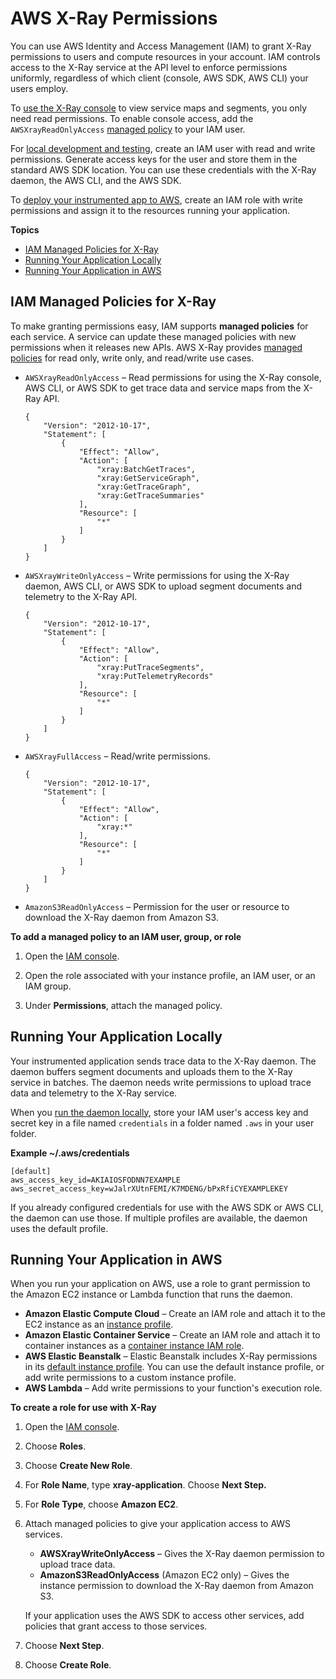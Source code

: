 # AWS X\-Ray Permissions<a name="xray-permissions"></a>

You can use AWS Identity and Access Management \(IAM\) to grant X\-Ray permissions to users and compute resources in your account\. IAM controls access to the X\-Ray service at the API level to enforce permissions uniformly, regardless of which client \(console, AWS SDK, AWS CLI\) your users employ\.

To [use the X\-Ray console](xray-console.md) to view service maps and segments, you only need read permissions\. To enable console access, add the `AWSXrayReadOnlyAccess` [managed policy](#xray-permissions-managedpolicies) to your IAM user\.

For [local development and testing](#xray-permissions-local), create an IAM user with read and write permissions\. Generate access keys for the user and store them in the standard AWS SDK location\. You can use these credentials with the X\-Ray daemon, the AWS CLI, and the AWS SDK\.

To [deploy your instrumented app to AWS](#xray-permissions-aws), create an IAM role with write permissions and assign it to the resources running your application\.

**Topics**
+ [IAM Managed Policies for X\-Ray](#xray-permissions-managedpolicies)
+ [Running Your Application Locally](#xray-permissions-local)
+ [Running Your Application in AWS](#xray-permissions-aws)

## IAM Managed Policies for X\-Ray<a name="xray-permissions-managedpolicies"></a>

To make granting permissions easy, IAM supports **managed policies** for each service\. A service can update these managed policies with new permissions when it releases new APIs\. AWS X\-Ray provides [managed policies](#xray-permissions-managedpolicies) for read only, write only, and read/write use cases\.
+ `AWSXrayReadOnlyAccess` – Read permissions for using the X\-Ray console, AWS CLI, or AWS SDK to get trace data and service maps from the X\-Ray API\.

  ```
  {
      "Version": "2012-10-17",
      "Statement": [
          {
              "Effect": "Allow",
              "Action": [
                  "xray:BatchGetTraces",
                  "xray:GetServiceGraph",
                  "xray:GetTraceGraph",
                  "xray:GetTraceSummaries"
              ],
              "Resource": [
                  "*"
              ]
          }
      ]
  }
  ```
+ `AWSXrayWriteOnlyAccess` – Write permissions for using the X\-Ray daemon, AWS CLI, or AWS SDK to upload segment documents and telemetry to the X\-Ray API\.

  ```
  {
      "Version": "2012-10-17",
      "Statement": [
          {
              "Effect": "Allow",
              "Action": [
                  "xray:PutTraceSegments",
                  "xray:PutTelemetryRecords"
              ],
              "Resource": [
                  "*"
              ]
          }
      ]
  }
  ```
+ `AWSXrayFullAccess` – Read/write permissions\.

  ```
  {
      "Version": "2012-10-17",
      "Statement": [
          {
              "Effect": "Allow",
              "Action": [
                  "xray:*"
              ],
              "Resource": [
                  "*"
              ]
          }
      ]
  }
  ```
+ `AmazonS3ReadOnlyAccess` – Permission for the user or resource to download the X\-Ray daemon from Amazon S3\.

**To add a managed policy to an IAM user, group, or role**

1. Open the [IAM console](https://console.aws.amazon.com/iam/home)\.

1. Open the role associated with your instance profile, an IAM user, or an IAM group\.

1. Under **Permissions**, attach the managed policy\.

## Running Your Application Locally<a name="xray-permissions-local"></a>

Your instrumented application sends trace data to the X\-Ray daemon\. The daemon buffers segment documents and uploads them to the X\-Ray service in batches\. The daemon needs write permissions to upload trace data and telemetry to the X\-Ray service\.

When you [run the daemon locally](xray-daemon-local.md), store your IAM user's access key and secret key in a file named `credentials` in a folder named `.aws` in your user folder\.

**Example \~/\.aws/credentials**  

```
[default]
aws_access_key_id=AKIAIOSFODNN7EXAMPLE
aws_secret_access_key=wJalrXUtnFEMI/K7MDENG/bPxRfiCYEXAMPLEKEY
```

If you already configured credentials for use with the AWS SDK or AWS CLI, the daemon can use those\. If multiple profiles are available, the daemon uses the default profile\.

## Running Your Application in AWS<a name="xray-permissions-aws"></a>

When you run your application on AWS, use a role to grant permission to the Amazon EC2 instance or Lambda function that runs the daemon\.
+ **Amazon Elastic Compute Cloud** – Create an IAM role and attach it to the EC2 instance as an [instance profile](http://docs.aws.amazon.com/AWSEC2/latest/UserGuide/iam-roles-for-amazon-ec2.html)\.
+ **Amazon Elastic Container Service** – Create an IAM role and attach it to container instances as a [container instance IAM role](http://docs.aws.amazon.com/AmazonECS/latest/developerguide/instance_IAM_role.html)\.
+ **AWS Elastic Beanstalk** – Elastic Beanstalk includes X\-Ray permissions in its [default instance profile](http://docs.aws.amazon.com/elasticbeanstalk/latest/dg/concepts-roles.html#concepts-roles-instance)\. You can use the default instance profile, or add write permissions to a custom instance profile\.
+ **AWS Lambda** – Add write permissions to your function's execution role\.

**To create a role for use with X\-Ray**

1. Open the [IAM console](https://console.aws.amazon.com/iam/home)\.

1. Choose **Roles**\.

1. Choose **Create New Role**\.

1. For **Role Name**, type **xray\-application**\. Choose **Next Step\.**

1. For **Role Type**, choose **Amazon EC2**\.

1. Attach managed policies to give your application access to AWS services\.
   + **AWSXrayWriteOnlyAccess** – Gives the X\-Ray daemon permission to upload trace data\.
   + **AmazonS3ReadOnlyAccess** \(Amazon EC2 only\) – Gives the instance permission to download the X\-Ray daemon from Amazon S3\.

   If your application uses the AWS SDK to access other services, add policies that grant access to those services\.

1. Choose **Next Step**\.

1. Choose **Create Role**\.